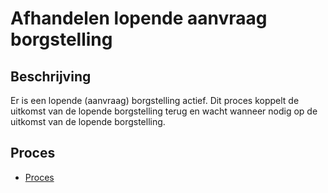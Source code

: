 # Afhandelen lopende aanvraag borgstelling

## Beschrijving

Er is een lopende (aanvraag) borgstelling actief. Dit proces koppelt de uitkomst van de lopende borgstelling terug en wacht wanneer nodig op de uitkomst van de lopende borgstelling.

## Proces

* [Proces](proces.bpmn)

